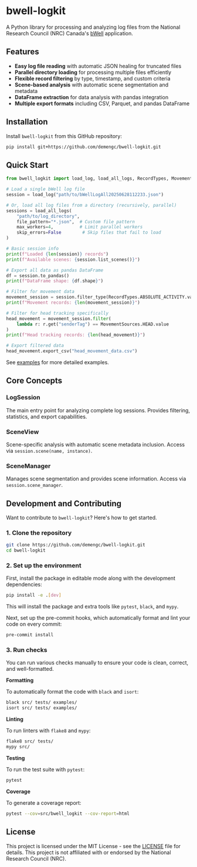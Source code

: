 # bwell-logkit

A Python library for processing and analyzing log files from the National
Research Council (NRC)
Canada's [bWell](https://nrc.canada.ca/en/research-development/products-services/technical-advisory-services/bwell)
application.

## Features

- **Easy log file reading** with automatic JSON healing for truncated files
- **Parallel directory loading** for processing multiple files efficiently
- **Flexible record filtering** by type, timestamp, and custom criteria
- **Scene-based analysis** with automatic scene segmentation and metadata
- **DataFrame extraction** for data analysis with pandas integration
- **Multiple export formats** including CSV, Parquet, and pandas DataFrame

## Installation

Install `bwell-logkit` from this GitHub repository:

```bash
pip install git+https://github.com/demengc/bwell-logkit.git
```

## Quick Start

```python
from bwell_logkit import load_log, load_all_logs, RecordTypes, MovementSources

# Load a single bWell log file
session = load_log("path/to/bWellLogAll20250628112233.json")

# Or, load all log files from a directory (recursively, parallel)
sessions = load_all_logs(
    "path/to/log_directory",
    file_pattern="*.json",  # Custom file pattern
    max_workers=4,          # Limit parallel workers
    skip_errors=False        # Skip files that fail to load
)

# Basic session info
print(f"Loaded {len(session)} records")
print(f"Available scenes: {session.list_scenes()}")

# Export all data as pandas DataFrame
df = session.to_pandas()
print(f"DataFrame shape: {df.shape}")

# Filter for movement data
movement_session = session.filter_type(RecordTypes.ABSOLUTE_ACTIVITY.value)
print(f"Movement records: {len(movement_session)}")

# Filter for head tracking specifically
head_movement = movement_session.filter(
    lambda r: r.get("senderTag") == MovementSources.HEAD.value
)
print(f"Head tracking records: {len(head_movement)}")

# Export filtered data
head_movement.export_csv("head_movement_data.csv")
```

See [examples](examples/basic_usage.py) for more detailed examples.

## Core Concepts

### LogSession

The main entry point for analyzing complete log sessions. Provides filtering,
statistics, and export capabilities.

### SceneView

Scene-specific analysis with automatic scene metadata inclusion. Access via
`session.scene(name, instance)`.

### SceneManager

Manages scene segmentation and provides scene information. Access via
`session.scene_manager`.

## Development and Contributing

Want to contribute to `bwell-logkit`? Here's how to get started.

### 1. Clone the repository

```bash
git clone https://github.com/demengc/bwell-logkit.git
cd bwell-logkit
```

### 2. Set up the environment

First, install the package in editable mode along with the development
dependencies:

```bash
pip install -e .[dev]
```

This will install the package and extra tools like `pytest`, `black`, and
`mypy`.

Next, set up the pre-commit hooks, which automatically format and lint your
code on every commit:

```bash
pre-commit install
```

### 3. Run checks

You can run various checks manually to ensure your code is clean, correct, and
well-formatted.

**Formatting**

To automatically format the code with `black` and `isort`:

```bash
black src/ tests/ examples/
isort src/ tests/ examples/
```

**Linting**

To run linters with `flake8` and `mypy`:

```bash
flake8 src/ tests/
mypy src/
```

**Testing**

To run the test suite with `pytest`:

```bash
pytest
```

**Coverage**

To generate a coverage report:

```bash
pytest --cov=src/bwell_logkit --cov-report=html
```

## License

This project is licensed under the MIT License - see the [LICENSE](LICENSE)
file for details. This project is not affiliated with or endorsed by the
National Research Council (NRC).
